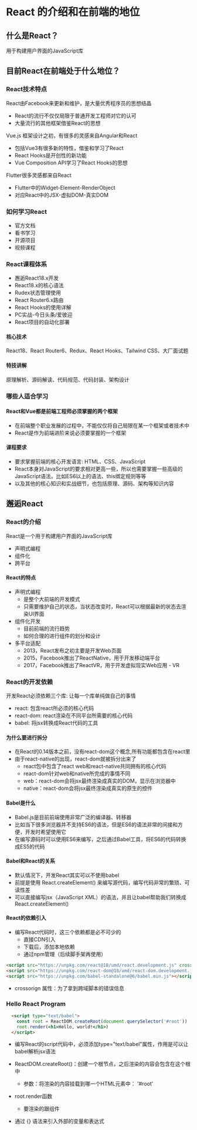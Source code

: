 # React 的介绍和在前端的地位

## 什么是React？

用于构建用户界面的JavaScript库

## 目前React在前端处于什么地位？

### React技术特点

React由Facebook来更新和维护，是大量优秀程序员的思想结晶

- React的流行不仅仅局限于普通开发工程师对它的认可
- 大量流行的其他框架借鉴React的思想

Vue.js 框架设计之初，有很多的灵感来自Angular和React

- 包括Vue3有很多新的特性，借鉴和学习了React
- React Hooks是开创性的新功能
- Vue Composition API学习了React Hooks的思想

Flutter很多灵感都来自React

- Flutter中的Widget-Element-RenderObject
- 对应React中的JSX-虚拟DOM-真实DOM

### 如何学习React

- 官方文档
- 看书学习
- 开源项目
- 视频课程

### React课程体系

- 邂逅React18.x开发
- React18.x的核心语法
- Rudex状态管理使用
- React Router6.x路由
- React Hooks的使用详解
- PC实战-今日头条/爱彼迎
- React项目的自动化部署

#### 核心技术

React18、React Router6、Redux、React Hooks、Tailwind CSS、大厂面试题

#### 特技讲解

原理解析、源码解读、代码规范、代码封装、架构设计

### 哪些人适合学习

#### React和Vue都是前端工程师必须掌握的两个框架

- 在前端整个职业发展的过程中，不能仅仅将自己局限在某一个框架或者技术中
- React是作为前端进阶来说必须要掌握的一个框架

#### 课程要求

- 要求掌握前端的核心开发语言: HTML、CSS、JavaScript
- React本身对JavaScript的要求相对更高一些，所以也需要掌握一些高级的JavaScript语法，比如ES6以上的语法、this绑定规则等等
- 以及其他的核心知识和实战细节，也包括原理、源码、架构等知识内容

## 邂逅React

### React的介绍

React是一个用于构建用户界面的JavaScript库

- 声明式编程
- 组件化
- 跨平台

#### React的特点

- 声明式编程
  - 是整个大前端的开发模式
  - 只需要维护自己的状态，当状态改变时，React可以根据最新的状态去渲染UI界面
- 组件化开发
  - 目前前端的流行趋势
  - 如何合理的进行组件的划分和设计
- 多平台适配
  - 2013，React发布之初主要是开发Web页面
  - 2015，Facebook推出了ReactNative，用于开发移动端平台
  - 2017，Facebook推出了ReactVR，用于开发虚拟现实Web应用 - VR

### React的开发依赖

开发React必须依赖三个库: 让每一个库单纯做自己的事情

- react: 包含react所必须的核心代码
- react-dom: react渲染在不同平台所需要的核心代码
- babel: 将jsx转换成React代码的工具

#### 为什么要进行拆分

- 在React的0.14版本之前，没有react-dom这个概念,所有功能都包含在react里
- 由于react-native的出现，react-dom就被拆分出来了
  - react包中包含了react web和react-native共同拥有的核心代码
  - react-dom针对web和native所完成的事情不同
  - web：react-dom会将jsx最终渲染成真实的DOM，显示在浏览器中
  - native：react-dom会将jsx最终渲染成真实的原生的控件

#### Babel是什么

- Babel.js是目前前端使用非常广泛的编译器、转移器
- 比如当下很多浏览器并不支持ES6的语法，但是ES6的语法非常的间接和方便，开发时希望使用它
- 在编写源码时可以使用ES6来编写，之后通过Babel工具，将ES6的代码转换成ES5的代码
  
#### Babel和React的关系

- 默认情况下，开发React其实可以不使用babel
- 前提是使用 React.createElement() 来编写源代码，编写代码非常的繁琐、可读性差
- 可以直接编写jsx（JavaScript XML）的语法，并且让babel帮助我们转换成React.createElement()

#### React的依赖引入

- 编写React代码时，这三个依赖都是必不可少的
  - 直接CDN引入
  - 下载后，添加本地依赖
  - 通过npm管理（后续脚手架再使用）

```html
<script src="https://unpkg.com/react@18/umd/react.development.js" crossorigin></script>
<script src="https://unpkg.com/react-dom@18/umd/react-dom.development.js" crossorigin></script>
<script src="https://unpkg.com/babel-standalone@6/babel.min.js"></script>
```

- crossorign 属性：为了拿到跨域脚本的错误信息

### Hello React Program

```html
  <script type="text/babel">
    const root = ReactDOM.createRoot(document.querySelector('#root'))
    root.render(<h1>Hello, world!</h1>)
  </script>
```

- 编写React的script代码中，必须添加type="text/babel"属性，作用是可以让babel解析jsx语法
- ReactDOM.createRoot()：创建一个根节点，之后渲染的内容会包含在这个根中
  - 参数：将渲染的内容挂载到哪一个HTML元素中： '#root'

- root.render函数
  - 要渲染的跟组件

- 通过 {} 语法来引入外部的变量和表达式
